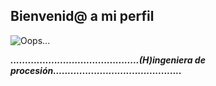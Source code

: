 ## Bienvenid@ a mi perfil

![Oops...](https://pbs.twimg.com/media/DKXRFTMVYAMYBgK?format=jpg&name=large)

**_............................................(H)ingeniera de procesión............................................_**

<!--
**RosAlvarez/RosAlvarez** is a ✨ _special_ ✨ repository because its `README.md` (this file) appears on your GitHub profile.

Here are some ideas to get you started:

- 🔭 I’m currently working on ...
- 🌱 I’m currently learning ...
- 👯 I’m looking to collaborate on ...
- 🤔 I’m looking for help with ...
- 💬 Ask me about ...
- 📫 How to reach me: ...
- 😄 Pronouns: ...
- ⚡ Fun fact: ...
-->
